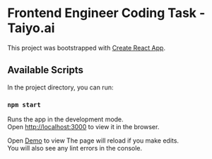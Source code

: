 # Frontend Engineer Coding Task - Taiyo.ai

This project was bootstrapped with [Create React App](https://github.com/facebook/create-react-app).

## Available Scripts

In the project directory, you can run:

### `npm start`

Runs the app in the development mode.\
Open [http://localhost:3000](http://localhost:3000) to view it in the browser.

Open [Demo](https://incandescent-flan-f8ba98.netlify.app/) to view
The page will reload if you make edits.\
You will also see any lint errors in the console.
